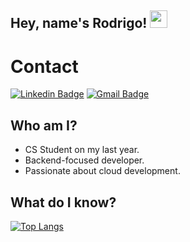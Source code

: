 ## Hey, name's Rodrigo! <img src="https://media.giphy.com/media/hvRJCLFzcasrR4ia7z/giphy.gif" width="28px" height="28px">
<h1>Contact</h1> 

[![Linkedin Badge](https://img.shields.io/badge/Rodrigo_Chavez-0A66C2.svg?style=for-the-badge&logo=LinkedIn&logoColor=white)](https://www.linkedin.com/in/rodrigo-chavez-b01875294/)
[![Gmail Badge](https://img.shields.io/badge/ro.chavez.5454-EA4335.svg?style=for-the-badge&logo=Gmail&logoColor=white)](mailto:ro.chavez.5454@gmail.com) 

 ## Who am I?
  * CS Student on my last year.
  * Backend-focused developer.
  * Passionate about cloud development.
## What do I know?

[![Top Langs](https://github-readme-stats.vercel.app/api/top-langs/?username=DoDi1408&layout=compact&text_color=daf7dc&bg_color=151515&hide=css,html,php)](https://github.com/anuraghazra/github-readme-stats)
